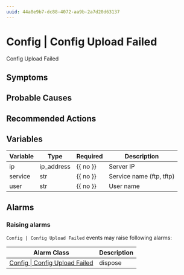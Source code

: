 ```yaml
---
uuid: 44a8e9b7-dc88-4072-aa9b-2a7d20d63137
---
```

# Config | Config Upload Failed

Config Upload Failed

## Symptoms

## Probable Causes

## Recommended Actions

## Variables

| Variable | Type       | Required | Description              |
| -------- | ---------- | -------- | ------------------------ |
| ip       | ip_address | {{ no }} | Server IP                |
| service  | str        | {{ no }} | Service name (ftp, tftp) |
| user     | str        | {{ no }} | User name                |

## Alarms

### Raising alarms

`Config | Config Upload Failed` events may raise following alarms:

| Alarm Class                                                                                    | Description |
| ---------------------------------------------------------------------------------------------- | ----------- |
| [Config \| Config Upload Failed](../../alarm-classes-reference/config/config-upload-failed.md) | dispose     |
